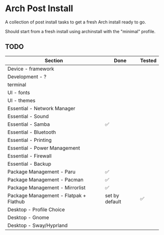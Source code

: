 # Arch Post Install

A collection of post install tasks to get a fresh Arch install ready to go.

Should start from a fresh install using archinstall with the "minimal" profile.

## TODO

| Section | Done | Tested |
| --- | --- | --- |
| Device - framework | | |
| Development - ? | | |
| terminal | | |
| UI - fonts | | |
| UI - themes | | |
| Essential - Network Manager | | |
| Essential - Sound | | |
| Essential - Samba | :white_check_mark: | |
| Essential - Bluetooth | | |
| Essential - Printing | | |
| Essential - Power Management | | |
| Essential - Firewall | | |
| Essential - Backup | | |
| Package Management - Paru | :white_check_mark: | |
| Package Management - Pacman | :white_check_mark: | |
| Package Management - Mirrorlist | :white_check_mark: | |
| Package Management - Flatpak + Flathub | set by default | :white_check_mark: |
| Desktop - Profile Choice | | |
| Desktop - Gnome | | |
| Desktop - Sway/Hyprland | | |
